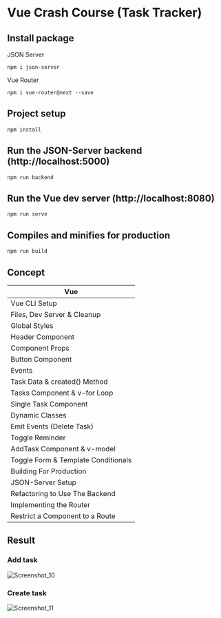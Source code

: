 # Vue Crash Course (Task Tracker)

## Install package
JSON Server
```
npm i json-server
```
Vue Router
```
npm i vue-router@next --save
```

## Project setup

```
npm install
```

## Run the JSON-Server backend (http://localhost:5000)

```
npm run backend
```

## Run the Vue dev server (http://localhost:8080)

```
npm run serve
```

## Compiles and minifies for production

```
npm run build
```

## Concept

| Vue                               |
| ----------------------------------|
| Vue CLI Setup                     |
| Files, Dev Server & Cleanup       |
|Global Styles                      |
|Header Component                   |  
|Component Props                    |  
|Button Component                   |  
|Events                             |
|Task Data & created() Method       |
|Tasks Component & v-for Loop       |
|Single Task Component              |
|Dynamic Classes                    |
|Emit Events (Delete Task)          |
|Toggle Reminder                    |
|AddTask Component & v-model        |
|Toggle Form & Template Conditionals|
|Building For Production            |
|JSON-Server Setup                  |    
|Refactoring to Use The Backend     |   
|Implementing the Router            |
|Restrict a Component to a Route    |

## Result

### Add task
![Screenshot_10](https://user-images.githubusercontent.com/22877952/135743178-88dafdf4-4896-44a8-a0d2-0c2b14be6f24.png)

### Create task
![Screenshot_11](https://user-images.githubusercontent.com/22877952/135743193-240cdacc-7bf8-4501-b8e0-bcf50cf26e2c.png)

